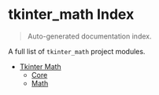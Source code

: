 # tkinter_math Index

> Auto-generated documentation index.

A full list of `tkinter_math` project modules.

- [Tkinter Math](tkinter_math/index.md#tkinter-math)
    - [Core](tkinter_math/core.md#core)
    - [Math](tkinter_math/math.md#math)
